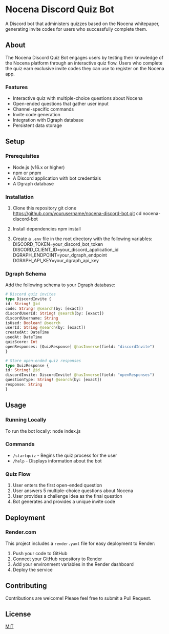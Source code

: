 # Nocena Discord Quiz Bot

A Discord bot that administers quizzes based on the Nocena whitepaper, generating invite codes for users who successfully complete them.

## About

The Nocena Discord Quiz Bot engages users by testing their knowledge of the Nocena platform through an interactive quiz flow. Users who complete the quiz earn exclusive invite codes they can use to register on the Nocena app.

### Features

- Interactive quiz with multiple-choice questions about Nocena
- Open-ended questions that gather user input
- Channel-specific commands
- Invite code generation
- Integration with Dgraph database
- Persistent data storage

## Setup

### Prerequisites

- Node.js (v16.x or higher)
- npm or pnpm
- A Discord application with bot credentials
- A Dgraph database

### Installation

1. Clone this repository
  git clone https://github.com/yourusername/nocena-discord-bot.git
  cd nocena-discord-bot

2. Install dependencies
  npm install

3. Create a `.env` file in the root directory with the following variables:
  DISCORD_TOKEN=your_discord_bot_token
  DISCORD_CLIENT_ID=your_discord_application_id
  DGRAPH_ENDPOINT=your_dgraph_endpoint
  DGRAPH_API_KEY=your_dgraph_api_key

### Dgraph Schema

Add the following schema to your Dgraph database:

```graphql
# Discord quiz invites
type DiscordInvite {
id: String! @id
code: String! @search(by: [exact])
discordUserId: String! @search(by: [exact])
discordUsername: String
isUsed: Boolean! @search
userId: String @search(by: [exact])
createdAt: DateTime
usedAt: DateTime
quizScore: Int
openResponses: [QuizResponse] @hasInverse(field: "discordInvite")
}

# Store open-ended quiz responses
type QuizResponse {
id: String! @id
discordInvite: DiscordInvite! @hasInverse(field: "openResponses")
questionType: String! @search(by: [exact])
response: String
}
```

## Usage

### Running Locally

To run the bot locally:
  node index.js

### Commands

- `/startquiz` - Begins the quiz process for the user
- `/help` - Displays information about the bot

### Quiz Flow

1. User enters the first open-ended question
2. User answers 5 multiple-choice questions about Nocena
3. User provides a challenge idea as the final question
4. Bot generates and provides a unique invite code

## Deployment

### Render.com

This project includes a `render.yaml` file for easy deployment to Render:

1. Push your code to GitHub
2. Connect your GitHub repository to Render
3. Add your environment variables in the Render dashboard
4. Deploy the service

## Contributing

Contributions are welcome! Please feel free to submit a Pull Request.

## License

[MIT](LICENSE)
